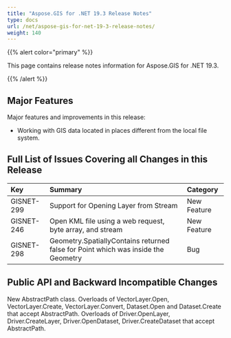 ```yaml
---
title: "Aspose.GIS for .NET 19.3 Release Notes"
type: docs
url: /net/aspose-gis-for-net-19-3-release-notes/
weight: 140
---
```


{{% alert color="primary" %}} 

This page contains release notes information for Aspose.GIS for .NET 19.3.

{{% /alert %}} 
## **Major Features**
Major features and improvements in this release:

- Working with GIS data located in places different from the local file system.
## **Full List of Issues Covering all Changes in this Release**

|**Key**|**Summary**|**Category**|
| :- | :- | :- |
|GISNET-299|Support for Opening Layer from Stream|New Feature|
|GISNET-246|Open KML file using a web request, byte array, and stream|New Feature|
|GISNET-298|Geometry.SpatiallyContains returned false for Point which was inside the Geometry|Bug|
## **Public API and Backward Incompatible Changes**
New AbstractPath class.
Overloads of VectorLayer.Open, VectorLayer.Create, VectorLayer.Convert, Dataset.Open and Dataset.Create that accept AbstractPath.
Overloads of Driver.OpenLayer, Driver.CreateLayer, Driver.OpenDataset, Driver.CreateDataset that accept AbstractPath.
